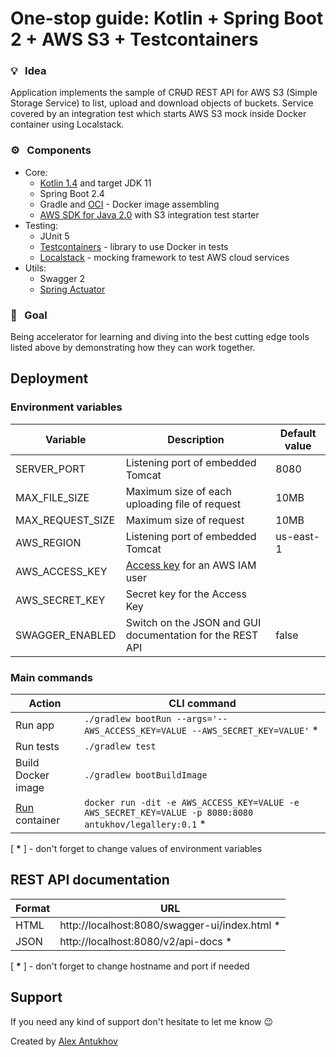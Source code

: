 # One-stop guide: Kotlin + Spring Boot 2 + AWS S3 + Testcontainers
  
### :bulb: &nbsp; Idea

Application implements the sample of CR~~U~~D REST API for AWS S3 (Simple Storage Service) to list, upload and download objects of buckets. Service covered by an integration test which starts AWS S3 mock inside Docker container using Localstack.   

### :gear: &nbsp; Components
* Core: 
  * [Kotlin 1.4](https://kotlinlang.org/docs/reference/whatsnew14.html) and target JDK 11
  * Spring Boot 2.4  
  * Gradle and [OCI](https://docs.spring.io/spring-boot/docs/current/gradle-plugin/reference/html/#build-image) - Docker image assembling  
  * [AWS SDK for Java 2.0](https://docs.aws.amazon.com/sdk-for-java/v2/developer-guide/welcome.html) with S3 integration test starter  
* Testing:
  * JUnit 5
  * [Testcontainers](https://www.testcontainers.org/modules/localstack/) - library to use Docker in tests
  * [Localstack](https://github.com/localstack/localstack) - mocking framework to test AWS cloud services
* Utils:
  * Swagger 2  
  * [Spring Actuator](https://docs.spring.io/spring-boot/docs/current/reference/html/production-ready-features.html)
  
### :briefcase: &nbsp; Goal
  
Being accelerator for learning and diving into the best cutting edge tools listed above by demonstrating how they can work together.  
  
## Deployment

### Environment variables

| Variable | Description | Default value |
|---|---|---|
| SERVER_PORT | Listening port of embedded Tomcat | 8080 |
| MAX_FILE_SIZE | Maximum size of each uploading file of request | 10MB |
| MAX_REQUEST_SIZE | Maximum size of request | 10MB |
| AWS_REGION | Listening port of embedded Tomcat | us-east-1 |
| AWS_ACCESS_KEY | [Access key](https://docs.aws.amazon.com/IAM/latest/UserGuide/id_credentials_access-keys.html) for an AWS IAM user |  |
| AWS_SECRET_KEY | Secret key for the Access Key |  |
| SWAGGER_ENABLED | Switch on the JSON and GUI documentation for the REST API | false |

### Main commands
  
| Action | CLI command |
|---|---|
| Run app | ```./gradlew bootRun --args='--AWS_ACCESS_KEY=VALUE --AWS_SECRET_KEY=VALUE'``` * |
| Run tests | ```./gradlew test```  |
| Build Docker image | ```./gradlew bootBuildImage``` |
| [Run](https://docs.docker.com/engine/reference/commandline/run/) container | ```docker run -dit -e AWS_ACCESS_KEY=VALUE -e AWS_SECRET_KEY=VALUE -p 8080:8080 antukhov/legallery:0.1``` * |

[ **&ast;** ] - don't forget to change values of environment variables

## REST API documentation

| Format | URL |
|---|---|
| HTML | http://localhost:8080/swagger-ui/index.html * |
| JSON | http://localhost:8080/v2/api-docs * |

[ **&ast;** ] - don't forget to change hostname and port if needed

## Support

If you need any kind of support don't hesitate to let me know :wink:
  
Created by [Alex Antukhov](https://www.linkedin.com/in/antukhov/) 